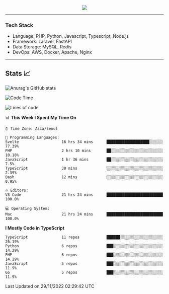 <p align="center">
  <a href="https://github.com/jin-wk">
    <img src="https://hits.seeyoufarm.com/api/count/incr/badge.svg?url=https%3A%2F%2Fgithub.com%2Fjin-wk&count_bg=%23C83D75&title_bg=%23555555&icon=&icon_color=%23E7E7E7&title=Hits&edge_flat=false"/>
  </a>
</p>

---

### Tech Stack
  - Language: PHP, Python, Javascript, Typescript, Node.js
  - Framework: Laravel, FastAPI
  - Data Storage: MySQL, Redis
  - DevOps: AWS, Docker, Apache, Nginx

---

## Stats 📈
  
![Anurag's GitHub stats](https://github-readme-stats.vercel.app/api?username=jin-wk&show_icons=true&count_private=true&theme=dracula)


<!--START_SECTION:waka-->
![Code Time](http://img.shields.io/badge/Code%20Time-262%20hrs%201%20min-blue)

![Lines of code](https://img.shields.io/badge/From%20Hello%20World%20I%27ve%20Written-267%20Thousand%20lines%20of%20code-blue)

📊 **This Week I Spent My Time On** 

```text
⌚︎ Time Zone: Asia/Seoul

💬 Programming Languages: 
Svelte                   16 hrs 34 mins      ███████████████████░░░░░░   77.39% 
PHP                      2 hrs 10 mins       ██░░░░░░░░░░░░░░░░░░░░░░░   10.18% 
JavaScript               1 hr 36 mins        ██░░░░░░░░░░░░░░░░░░░░░░░   7.5% 
TypeScript               30 mins             ░░░░░░░░░░░░░░░░░░░░░░░░░   2.39% 
Bash                     12 mins             ░░░░░░░░░░░░░░░░░░░░░░░░░   0.95%

🔥 Editors: 
VS Code                  21 hrs 24 mins      █████████████████████████   100.0%

💻 Operating System: 
Mac                      21 hrs 24 mins      █████████████████████████   100.0%

```

**I Mostly Code in TypeScript** 

```text
TypeScript               11 repos            ██████░░░░░░░░░░░░░░░░░░░   26.19% 
Python                   6 repos             ███░░░░░░░░░░░░░░░░░░░░░░   14.29% 
PHP                      6 repos             ███░░░░░░░░░░░░░░░░░░░░░░   14.29% 
JavaScript               5 repos             ███░░░░░░░░░░░░░░░░░░░░░░   11.9% 
Go                       5 repos             ███░░░░░░░░░░░░░░░░░░░░░░   11.9%

```



 Last Updated on 29/11/2022 02:29:42 UTC
<!--END_SECTION:waka-->
